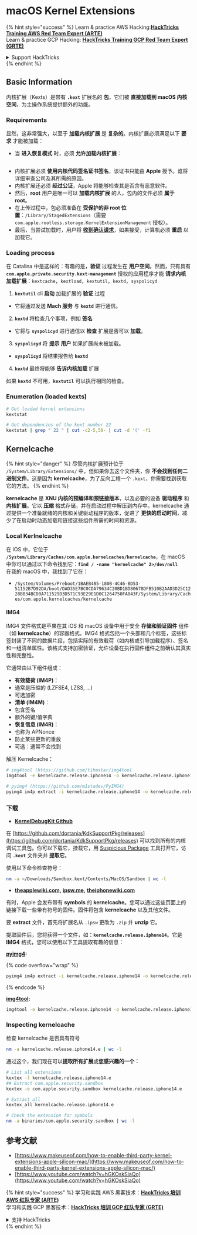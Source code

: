 # macOS Kernel Extensions

{% hint style="success" %}
Learn & practice AWS Hacking:<img src="../../../.gitbook/assets/arte.png" alt="" data-size="line">[**HackTricks Training AWS Red Team Expert (ARTE)**](https://training.hacktricks.xyz/courses/arte)<img src="../../../.gitbook/assets/arte.png" alt="" data-size="line">\
Learn & practice GCP Hacking: <img src="../../../.gitbook/assets/grte.png" alt="" data-size="line">[**HackTricks Training GCP Red Team Expert (GRTE)**<img src="../../../.gitbook/assets/grte.png" alt="" data-size="line">](https://training.hacktricks.xyz/courses/grte)

<details>

<summary>Support HackTricks</summary>

* Check the [**subscription plans**](https://github.com/sponsors/carlospolop)!
* **Join the** 💬 [**Discord group**](https://discord.gg/hRep4RUj7f) or the [**telegram group**](https://t.me/peass) or **follow** us on **Twitter** 🐦 [**@hacktricks\_live**](https://twitter.com/hacktricks\_live)**.**
* **Share hacking tricks by submitting PRs to the** [**HackTricks**](https://github.com/carlospolop/hacktricks) and [**HackTricks Cloud**](https://github.com/carlospolop/hacktricks-cloud) github repos.

</details>
{% endhint %}

## Basic Information

内核扩展（Kexts）是带有 **`.kext`** 扩展名的 **包**，它们被 **直接加载到 macOS 内核空间**，为主操作系统提供额外的功能。

### Requirements

显然，这非常强大，以至于 **加载内核扩展** 是 **复杂的**。内核扩展必须满足以下 **要求** 才能被加载：

* 当 **进入恢复模式** 时，必须 **允许加载内核扩展**：

<figure><img src="../../../.gitbook/assets/image (327).png" alt=""><figcaption></figcaption></figure>

* 内核扩展必须 **使用内核代码签名证书签名**，该证书只能由 **Apple** 授予。谁将详细审查公司及其所需的原因。
* 内核扩展还必须 **经过公证**，Apple 将能够检查其是否含有恶意软件。
* 然后，**root** 用户是唯一可以 **加载内核扩展** 的人，包内的文件必须 **属于 root**。
* 在上传过程中，包必须准备在 **受保护的非 root 位置**：`/Library/StagedExtensions`（需要 `com.apple.rootless.storage.KernelExtensionManagement` 授权）。
* 最后，当尝试加载时，用户将 [**收到确认请求**](https://developer.apple.com/library/archive/technotes/tn2459/_index.html)，如果接受，计算机必须 **重启** 以加载它。

### Loading process

在 Catalina 中是这样的：有趣的是，**验证** 过程发生在 **用户空间**。然而，只有具有 **`com.apple.private.security.kext-management`** 授权的应用程序才能 **请求内核加载扩展**：`kextcache`，`kextload`，`kextutil`，`kextd`，`syspolicyd`

1. **`kextutil`** cli **启动** 加载扩展的 **验证** 过程
* 它将通过发送 **Mach 服务** 与 **`kextd`** 进行通信。
2. **`kextd`** 将检查几个事项，例如 **签名**
* 它将与 **`syspolicyd`** 进行通信以 **检查** 扩展是否可以 **加载**。
3. **`syspolicyd`** 将 **提示** **用户** 如果扩展尚未被加载。
* **`syspolicyd`** 将结果报告给 **`kextd`**
4. **`kextd`** 最终将能够 **告诉内核加载** 扩展

如果 **`kextd`** 不可用，**`kextutil`** 可以执行相同的检查。

### Enumeration (loaded kexts)
```bash
# Get loaded kernel extensions
kextstat

# Get dependencies of the kext number 22
kextstat | grep " 22 " | cut -c2-5,50- | cut -d '(' -f1
```
## Kernelcache

{% hint style="danger" %}
尽管内核扩展预计位于 `/System/Library/Extensions/` 中，但如果你去这个文件夹，你 **不会找到任何二进制文件**。这是因为 **kernelcache**，为了反向工程一个 `.kext`，你需要找到获取它的方法。
{% endhint %}

**kernelcache** 是 **XNU 内核的预编译和预链接版本**，以及必要的设备 **驱动程序** 和 **内核扩展**。它以 **压缩** 格式存储，并在启动过程中解压到内存中。kernelcache 通过提供一个准备就绪的内核和关键驱动程序的版本，促进了 **更快的启动时间**，减少了在启动时动态加载和链接这些组件所需的时间和资源。

### Local Kerlnelcache

在 iOS 中，它位于 **`/System/Library/Caches/com.apple.kernelcaches/kernelcache`**，在 macOS 中你可以通过以下命令找到它：**`find / -name "kernelcache" 2>/dev/null`** \
在我的 macOS 中，我找到了它在：

* `/System/Volumes/Preboot/1BAEB4B5-180B-4C46-BD53-51152B7D92DA/boot/DAD35E7BC0CDA79634C20BD1BD80678DFB510B2AAD3D25C1228BB34BCD0A711529D3D571C93E29E1D0C1264750FA043F/System/Library/Caches/com.apple.kernelcaches/kernelcache`

#### IMG4

IMG4 文件格式是苹果在其 iOS 和 macOS 设备中用于安全 **存储和验证固件** 组件（如 **kernelcache**）的容器格式。IMG4 格式包括一个头部和几个标签，这些标签封装了不同的数据片段，包括实际的有效载荷（如内核或引导加载程序）、签名和一组清单属性。该格式支持加密验证，允许设备在执行固件组件之前确认其真实性和完整性。

它通常由以下组件组成：

* **有效载荷 (IM4P)**：
* 通常是压缩的 (LZFSE4, LZSS, …)
* 可选加密
* **清单 (IM4M)**：
* 包含签名
* 额外的键/值字典
* **恢复信息 (IM4R)**：
* 也称为 APNonce
* 防止某些更新的重放
* 可选：通常不会找到

解压 Kernelcache：
```bash
# img4tool (https://github.com/tihmstar/img4tool
img4tool -e kernelcache.release.iphone14 -o kernelcache.release.iphone14.e

# pyimg4 (https://github.com/m1stadev/PyIMG4)
pyimg4 im4p extract -i kernelcache.release.iphone14 -o kernelcache.release.iphone14.e
```
### 下载&#x20;

* [**KernelDebugKit Github**](https://github.com/dortania/KdkSupportPkg/releases)

在 [https://github.com/dortania/KdkSupportPkg/releases](https://github.com/dortania/KdkSupportPkg/releases) 可以找到所有的内核调试工具包。你可以下载它，挂载它，用 [Suspicious Package](https://www.mothersruin.com/software/SuspiciousPackage/get.html) 工具打开它，访问 **`.kext`** 文件夹并 **提取它**。

使用以下命令检查符号：
```bash
nm -a ~/Downloads/Sandbox.kext/Contents/MacOS/Sandbox | wc -l
```
* [**theapplewiki.com**](https://theapplewiki.com/wiki/Firmware/Mac/14.x)**,** [**ipsw.me**](https://ipsw.me/)**,** [**theiphonewiki.com**](https://www.theiphonewiki.com/)

有时，Apple 会发布带有 **symbols** 的 **kernelcache**。您可以通过这些页面上的链接下载一些带有符号的固件。固件将包含 **kernelcache** 以及其他文件。

要 **extract** 文件，首先将扩展名从 `.ipsw` 更改为 `.zip` 并 **unzip** 它。

提取固件后，您将获得一个文件，如：**`kernelcache.release.iphone14`**。它是 **IMG4** 格式，您可以使用以下工具提取有趣的信息：

[**pyimg4**](https://github.com/m1stadev/PyIMG4)**:** 

{% code overflow="wrap" %}
```bash
pyimg4 im4p extract -i kernelcache.release.iphone14 -o kernelcache.release.iphone14.e
```
{% endcode %}

[**img4tool**](https://github.com/tihmstar/img4tool)**:**
```bash
img4tool -e kernelcache.release.iphone14 -o kernelcache.release.iphone14.e
```
### Inspecting kernelcache

检查 kernelcache 是否具有符号
```bash
nm -a kernelcache.release.iphone14.e | wc -l
```
通过这个，我们现在可以**提取所有扩展**或**您感兴趣的一个：**
```bash
# List all extensions
kextex -l kernelcache.release.iphone14.e
## Extract com.apple.security.sandbox
kextex -e com.apple.security.sandbox kernelcache.release.iphone14.e

# Extract all
kextex_all kernelcache.release.iphone14.e

# Check the extension for symbols
nm -a binaries/com.apple.security.sandbox | wc -l
```
## 参考文献

* [https://www.makeuseof.com/how-to-enable-third-party-kernel-extensions-apple-silicon-mac/](https://www.makeuseof.com/how-to-enable-third-party-kernel-extensions-apple-silicon-mac/)
* [https://www.youtube.com/watch?v=hGKOskSiaQo](https://www.youtube.com/watch?v=hGKOskSiaQo)

{% hint style="success" %}
学习和实践 AWS 黑客技术：<img src="../../../.gitbook/assets/arte.png" alt="" data-size="line">[**HackTricks 培训 AWS 红队专家 (ARTE)**](https://training.hacktricks.xyz/courses/arte)<img src="../../../.gitbook/assets/arte.png" alt="" data-size="line">\
学习和实践 GCP 黑客技术：<img src="../../../.gitbook/assets/grte.png" alt="" data-size="line">[**HackTricks 培训 GCP 红队专家 (GRTE)**<img src="../../../.gitbook/assets/grte.png" alt="" data-size="line">](https://training.hacktricks.xyz/courses/grte)

<details>

<summary>支持 HackTricks</summary>

* 查看 [**订阅计划**](https://github.com/sponsors/carlospolop)!
* **加入** 💬 [**Discord 群组**](https://discord.gg/hRep4RUj7f) 或 [**电报群组**](https://t.me/peass) 或 **在** **Twitter** 🐦 **上关注我们** [**@hacktricks\_live**](https://twitter.com/hacktricks\_live)**.**
* **通过向** [**HackTricks**](https://github.com/carlospolop/hacktricks) 和 [**HackTricks Cloud**](https://github.com/carlospolop/hacktricks-cloud) github 仓库提交 PR 来分享黑客技巧。

</details>
{% endhint %}
